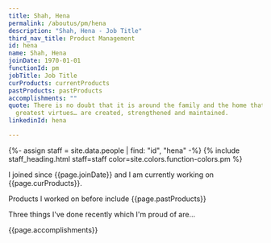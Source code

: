 ```yaml
---
title: Shah, Hena
permalink: /aboutus/pm/hena
description: "Shah, Hena - Job Title"
third_nav_title: Product Management
id: hena
name: Shah, Hena
joinDate: 1970-01-01
functionId: pm
jobTitle: Job Title
curProducts: currentProducts
pastProducts: pastProducts
accomplishments: ""
quote: There is no doubt that it is around the family and the home that all the
  greatest virtues… are created, strengthened and maintained.
linkedinId: hena

---
```


{%- assign staff = site.data.people | find: "id", "hena" -%}
{% include staff_heading.html staff=staff color=site.colors.function-colors.pm %}

<p>I joined since {{page.joinDate}} and I am currently working on {{page.curProducts}}.</p>

<p>Products I worked on before include {{page.pastProducts}}</p>

<p>Three things I've done recently which I'm proud of are...</p>
{{page.accomplishments}}

